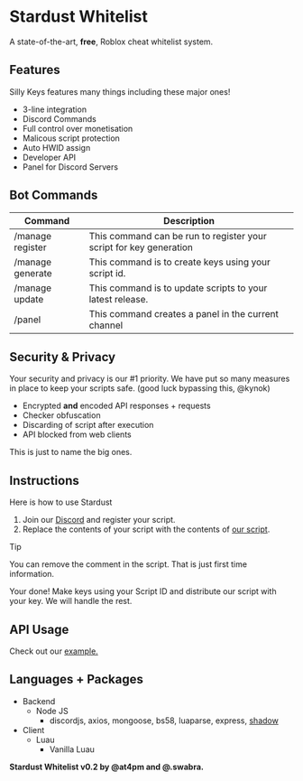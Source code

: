 # Stardust Whitelist
A state-of-the-art, **free**, Roblox cheat whitelist system.

## Features
Silly Keys features many things including these major ones!
- 3-line integration
- Discord Commands
- Full control over monetisation
- Malicous script protection
- Auto HWID assign
- Developer API
- Panel for Discord Servers

## Bot Commands
| Command | Description |
|---------|-------------|
| /manage register | This command can be run to register your script for key generation |
| /manage generate | This command is to create keys using your script id. |
| /manage update | This command is to update scripts to your latest release. |
| /panel | This command creates a panel in the current channel

## Security & Privacy
Your security and privacy is our #1 priority. We have put so many measures in place to keep your scripts safe. (good luck bypassing this, @kynok)
- Encrypted **and** encoded API responses + requests
- Checker obfuscation
- Discarding of script after execution
- API blocked from web clients

This is just to name the big ones.

## Instructions
Here is how to use Stardust
1. Join our [Discord](https://discord.gg/GQbgKAMJad) and register your script.
2. Replace the contents of your script with the contents of [our script](https://github.com/at4pm/stardust/blob/main/script.lua).

> [!TIP]
> You can remove the comment in the script. That is just first time information.

Your done! Make keys using your Script ID and distribute our script with your key. We will handle the rest.

## API Usage
Check out our [example.](https://github.com/teamsilly/sillykeys/blob/main/apiExample.js)

## Languages + Packages
- Backend
  * Node JS
    * discordjs, axios, mongoose, bs58, luaparse, express, [shadow](https://github.com/at4pm/stardust/blob/main/shadow.js)
- Client
  * Luau
    * Vanilla Luau

**Stardust Whitelist v0.2 by @at4pm and @.swabra.**
